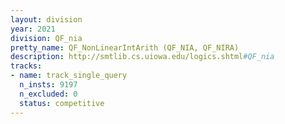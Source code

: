 ```yaml
---
layout: division
year: 2021
division: QF_nia
pretty_name: QF_NonLinearIntArith (QF_NIA, QF_NIRA)
description: http://smtlib.cs.uiowa.edu/logics.shtml#QF_nia
tracks:
- name: track_single_query
  n_insts: 9197
  n_excluded: 0
  status: competitive
---
```


